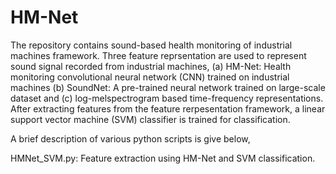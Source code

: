 # HM-Net

The repository contains sound-based health monitoring of industrial machines framework. Three feature reprsentation are used to represent sound signal recorded from industrial machines, (a) HM-Net: Health monitoring convolutional neural network (CNN) trained on industrial machines (b) SoundNet: A pre-trained neural network trained on large-scale dataset and (c) log-melspectrogram based time-frequency representations. After extracting features from the feature rerpesentation framework, a linear support vector machine (SVM) classifier is trained for classification.

A brief description of various python scripts is give below,

HMNet_SVM.py:  Feature extraction using HM-Net and SVM classification.

